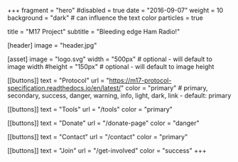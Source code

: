 +++
fragment = "hero"
#disabled = true
date = "2016-09-07"
weight = 10
background = "dark" # can influence the text color
particles = true

title = "M17 Project"
subtitle = "Bleeding edge Ham Radio!"

[header]
  image = "header.jpg"

[asset]
  image = "logo.svg"
  width = "500px" # optional - will default to image width
  #height = "150px" # optional - will default to image height

[[buttons]]
  text = "Protocol"
  url = "https://m17-protocol-specification.readthedocs.io/en/latest/"
  color = "primary" # primary, secondary, success, danger, warning, info, light, dark, link - default: primary

[[buttons]]
  text = "Tools"
  url = "/tools"
  color = "primary"

[[buttons]]
  text = "Donate"
  url = "/donate-page"
  color = "danger"

[[buttons]]
  text = "Contact"
  url = "/contact"
  color = "primary"

[[buttons]]
  text = "Join"
  url = "/get-involved"
  color = "success"
+++
